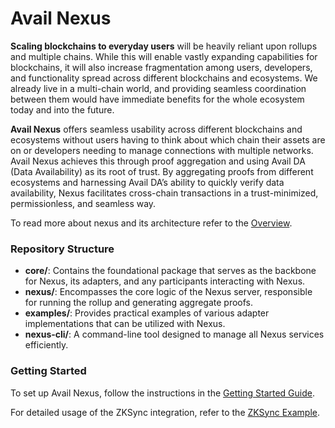 # Avail Nexus

**Scaling blockchains to everyday users** will be heavily reliant upon rollups and multiple chains. While this will enable vastly expanding capabilities for blockchains, it will also increase fragmentation among users, developers, and functionality spread across different blockchains and ecosystems. We already live in a multi-chain world, and providing seamless coordination between them would have immediate benefits for the whole ecosystem today and into the future.

**Avail Nexus** offers seamless usability across different blockchains and ecosystems without users having to think about which chain their assets are on or developers needing to manage connections with multiple networks. Avail Nexus achieves this through proof aggregation and using Avail DA (Data Availability) as its root of trust. By aggregating proofs from different ecosystems and harnessing Avail DA’s ability to quickly verify data availability, Nexus facilitates cross-chain transactions in a trust-minimized, permissionless, and seamless way.

To read more about nexus and its architecture refer to the [Overview](./docs/1_overview.md).

### Repository Structure

- **core/**: Contains the foundational package that serves as the backbone for Nexus, its adapters, and any participants interacting with Nexus.
- **nexus/**: Encompasses the core logic of the Nexus server, responsible for running the rollup and generating aggregate proofs.
- **examples/**: Provides practical examples of various adapter implementations that can be utilized with Nexus.
- **nexus-cli/**: A command-line tool designed to manage all Nexus services efficiently.

### Getting Started

To set up Avail Nexus, follow the instructions in the [Getting Started Guide](./docs/development/1_getting_started.md).

For detailed usage of the ZKSync integration, refer to the [ZKSync Example](./docs/development/2_zksync_example.md).
